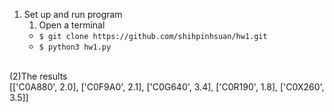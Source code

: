 1. Set up and run program
    1. Open a terminal
    * `$ git clone https://github.com/shihpinhsuan/hw1.git`
    * `$ python3 hw1.py`

<br>(2)The results 
<br>[['C0A880', 2.0], ['C0F9A0', 2.1], ['C0G640', 3.4], ['C0R190', 1.8], ['C0X260', 3.5]]
